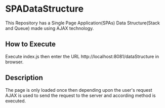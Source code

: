 # SPADataStructure
This Repository has a Single Page Application(SPAs) Data Structure(Stack and Queue) made using AJAX technology.

## How to Execute
Execute index.js then enter the URL http://localhost:8081/dataStructure in browser.

## Description
The page is only loaded once then depending upon the user's request AJAX is used to send the request to the server and according method is executed.
